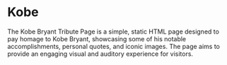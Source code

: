 # Kobe

The Kobe Bryant Tribute Page is a simple, static HTML page designed to pay homage to Kobe Bryant, showcasing some of his notable accomplishments, personal quotes, and iconic images. 
The page aims to provide an engaging visual and auditory experience for visitors.
